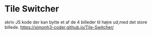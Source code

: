 # Tile Switcher
  skriv JS kode der kan bytte et af de 4 billeder til højre ud,med det store billede.
https://simonh3-coder.github.io/Tile-Switcher/
